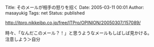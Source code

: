 Title: そのメールが相手の怒りを招く
Date: 2005-03-11 00:01
Author: masayukig
Tags: net
Status: published

<http://itpro.nikkeibp.co.jp/free/ITPro/OPINION/20050307/157089/>

時々、「なんだこのメール？！」と思うようなメールもしばしば見かける。  
注意しよう＞自分
